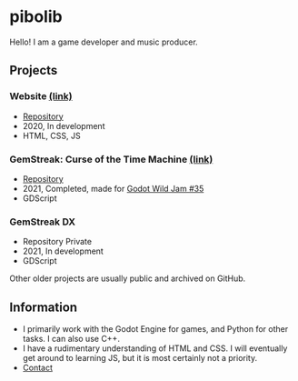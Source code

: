 # pibolib
Hello! I am a game developer and music producer.

## Projects
### Website [(link)](https://www.pibolib.xyz/)
* [Repository](https://github.com/pibolib/pibolib.github.io)
* 2020, In development
* HTML, CSS, JS

### GemStreak: Curse of the Time Machine [(link)](https://pibolib.itch.io/gemstreak)
* [Repository](https://github.com/pibolib/gwj35-lost-tech)
* 2021, Completed, made for [Godot Wild Jam #35](https://itch.io/jam/godot-wild-jam-35/rate/1120038)
* GDScript

### GemStreak DX
* Repository Private
* 2021, In development
* GDScript

Other older projects are usually public and archived on GitHub.

## Information
* I primarily work with the Godot Engine for games, and Python for other tasks. I can also use C++.
* I have a rudimentary understanding of HTML and CSS. I will eventually get around to learning JS, but it is most certainly not a priority.
* [Contact](https://www.pibolib.xyz/contact.html)

